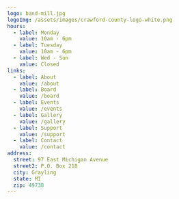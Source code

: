```yaml
---
logo: band-mill.jpg
logoImg: /assets/images/crawford-county-logo-white.png
hours:
  - label: Monday
    value: 10am - 6pm
  - label: Tuesday
    value: 10am - 6pm
  - label: Wed - Sun
    value: Closed
links:
  - label: About
    value: /about
  - label: Board
    value: /board
  - label: Events
    value: /events
  - label: Gallery
    value: /gallery
  - label: Support
    value: /support
  - label: Contact
    value: /contact
address:
  street: 97 East Michigan Avenue
  street2: P.O. Box 218
  city: Grayling
  state: MI
  zip: 49738
---
```


